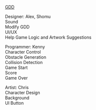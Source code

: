 [GDD](https://docs.google.com/document/d/18gyoUtC5aZrS9tlcMk4ktNpaUVSfr9G5uWjXz4wok-8/edit?usp=sharing) <br>

Designer: Alex, Shomu <br>
Sound  <br>
Modify GDD <br>
UI/UX <br>
Help Game Logic and Artwork Suggestions <br>

Programmer: Kenny <br>
Character Control <br>
Obstacle Generation <br>
Collision Detection <br>
Game Start <br>
Score <br>
Game Over <br>

Artist: Chris <br>
Character Design <br>
Background <br>
UI Button <br>

